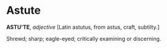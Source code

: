 # Astute

**ASTU'TE**, _adjective_ \[Latin astutus, from astus, craft, subtilty.\]

Shrewd; sharp; eagle-eyed; critically examining or discerning.
